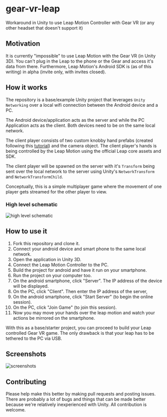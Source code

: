 # gear-vr-leap
Workaround in Unity to use Leap Motion Controller with Gear VR (or any other headset that doesn't support it)


## Motivation

It is currently "impossible" to use Leap Motion with the Gear VR (in Unity 3D). You can't plug in the Leap to the phone or the Gear and access it's data from there. Furthermore, Leap Motion's Android SDK is (as of this writing) in alpha (invite only, with invites closed).

## How it works

The repository is a base/example Unity project that leverages `Unity Networking` over a local wifi connection between the Android device and a PC. 

The Android device/application acts as the server and while the PC Application acts as the client. Both devices need to be on the same local network.

The client player consists of two custom knobby hand prefabs (created following this [tutorial](https://developer.leapmotion.com/documentation/unity/unity/Unity_MakeDiscreteHand.html)) and the camera object. The client player's hands is being controlled by the Leap Motion using the official Leap core assets and SDK. 

The client player will be spawned on the server with it's `Transform` being sent over the local network to the server using Unity's `NetworkTransform` and `NetworkTransformChild`. 

Conceptually, this is a simple multiplayer game where the movement of one player gets streamed for the other player to view. 

### High level schematic

![high level schematic](http://res.cloudinary.com/duswj2lve/raw/upload/v1479252306/Levrn_-_4_kstjln.jpg)


## How to use it

1. Fork this repository and clone it.
2. Connect your android device and smart phone to the same local network.
3. Open the application in Unity 3D.
4. Connect the Leap Motion Controller to the PC.
5. Build the project for android and have it run on your smartphone.
6. Run the project on your computer too.
7. On the android smartphone, click "Server". The IP address of the device will be displayed.
8. On the PC, click "Client". Then enter the IP address of the server, 
9. On the android smartphone, click "Start Server" (to begin the online session).
10. On the PC, click "Join Game" (to join this session).
11. Now you may move your hands over the leap motion and watch your actions be mirrored on the smartphone.

With this as a base/starter project, you can proceed to build your Leap controlled Gear VR game. The only drawback is that your leap has to be tethered to the PC via USB. 

## Screenshots

![screenshots](http://res.cloudinary.com/duswj2lve/raw/upload/v1479255981/gearleap-shots_equvx3.jpg)


## Contributing

Please help make this better by making pull requests and posting issues. There are probably a lot of bugs and things that can be made better because we're relatively inexperienced with Unity. All contribution is welcome.

